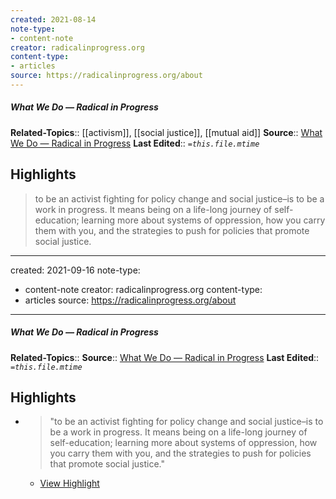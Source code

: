 ```yaml
---
created: 2021-08-14
note-type:
- content-note
creator: radicalinprogress.org
content-type: 
- articles
source: https://radicalinprogress.org/about
---
```

##### What We Do — Radical in Progress
**Related-Topics**:: [[activism]], [[social justice]], [[mutual aid]]
**Source**:: [What We Do — Radical in Progress](https://radicalinprogress.org/about)
**Last Edited**:: *`=this.file.mtime`*

## Highlights

> to be an activist fighting for policy change and social justice–is to be a work in progress. It means being on a life-long journey of self-education; learning more about systems of oppression, how you carry them with you, and the strategies to push for policies that promote social justice.


---
created: 2021-09-16
note-type:
- content-note
creator: radicalinprogress.org
content-type: 
- articles
source: https://radicalinprogress.org/about
---
##### What We Do — Radical in Progress
**Related-Topics**:: 
**Source**:: [What We Do — Radical in Progress](https://radicalinprogress.org/about)
**Last Edited**:: *`=this.file.mtime`*

## Highlights
- > "to be an activist fighting for policy change and social justice–is to be a work in progress. It means being on a life-long journey of self-education; learning more about systems of oppression, how you carry them with you, and the strategies to push for policies that promote social justice." 
    - [View Highlight](https://radicalinprogress.org/about?__readwiseLocation=0%2F0%2F0%2F0%2F2%2F0%2F1%2F1%2F3%2F5%2F1%2F5%2F1%3A16%2C0%2F0%2F0%2F0%2F2%2F0%2F1%2F1%2F3%2F5%2F1%2F5%2F1%3A307#:~:text=to%20be%20an%20activist%20fighting%2Cpolicies%20that%20promote%20social%20justice.)
